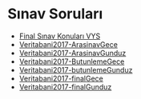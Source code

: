 # Sınav Soruları

<!--Index-->

- [Final Sınav Konuları VYS](./Final%20S%C4%B1nav%20Konular%C4%B1%20VYS.pdf)
- [Veritabani2017-ArasinavGece](./Veritabani2017-ArasinavGece.pdf)
- [Veritabani2017-ArasinavGunduz](./Veritabani2017-ArasinavGunduz.pdf)
- [Veritabani2017-ButunlemeGece](./Veritabani2017-ButunlemeGece.pdf)
- [Veritabani2017-butunlemeGunduz](./Veritabani2017-butunlemeGunduz.pdf)
- [Veritabani2017-finalGece](./Veritabani2017-finalGece.pdf)
- [Veritabani2017-finalGunduz](./Veritabani2017-finalGunduz.pdf)

<!--Index-->
